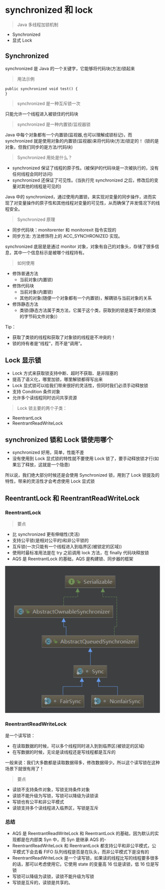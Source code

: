# synchronized 和 lock

> Java 多线程加锁机制

- Synchronized
- 显式 Lock

## Synchronized

synchronized 是 Java 的一个关键字，它能够将代码块(方法)锁起来

> 用法示例

    public synchronized void test() {
    }

> synchronized 是一种互斥锁一次

只能允许一个线程进入被锁住的代码块

> synchronized 是一种内置锁/监视器锁

Java 中每个对象都有一个内置锁(监视器,也可以理解成锁标记)，而 synchronized 就是使用对象的内置锁(监视器)来将代码块(方法)锁定的！ (锁的是对象，但我们同步的是方法/代码块)

> Synchronized 用处是什么？

- synchronized 保证了线程的原子性。(被保护的代码块是一次被执行的，没有任何线程会同时访问)
- synchronized 还保证了可⻅性。(当执行完 synchronized 之后，修改后的变量对其他的线程是可⻅的)

Java 中的 synchronized，通过使用内置锁，来实现对变量的同步操作，进而实现了对变量操作的原子性和其他线程对变量的可⻅性，从而确保了并发情况下的线程安全。

> Synchronized 原理

- 同步代码块：monitorenter 和 monitorexit 指令实现的
- 同步方法: 方法修饰符上的 ACC_SYNCHRONIZED 实现。

synchronized 底层是是通过 monitor 对象，对象有自己的对象头，存储了很多信息，其中一个信息标示是被哪个线程持有。

> 如何使用

- 修饰普通方法
  - 当前对象(内置锁)
- 修饰代码块
  - 当前对象(内置锁)
  - 其他的对象(随便一个对象都有一个内置锁)，解耦锁与当前对象的关系
- 修饰静态方法
  - 类锁(静态方法属于类方法，它属于这个类，获取到的锁是属于类的锁(类的字节码文件对象)）

Tip：

- 获取了类锁的线程和获取了对象锁的线程是不冲突的！
- 锁的持有者是“线程”，而不是“调用”。

## Lock 显示锁

- Lock 方式来获取锁支持中断、超时不获取、是非阻塞的
- 提高了语义化，哪里加锁，哪里解锁都得写出来
- Lock 显式锁可以给我们带来很好的灵活性，但同时我们必须手动释放锁
- 支持 Condition 条件对象
- 允许多个读线程同时访问共享资源

> Lock 锁主要的两个子类：

- ReentrantLock
- ReentrantReadWriteLock

## synchronized 锁和 Lock 锁使用哪个

- synchronized 好用，简单，性能不差
- 没有使用到 Lock 显式锁的特性就不要使用 Lock 锁了，要手动释放锁才行(如果忘了释放，这就是一个隐患)

所以说，我们绝大部分时候还是会使用 Synchronized 锁，用到了 Lock 锁提及的特性，带来的灵活性才会考虑使用 Lock 显式锁

## ReentrantLock 和 ReentrantReadWriteLock

### ReentrantLock

> 要点

- 比 synchronized 更有伸缩性(灵活)
- 支持公平锁(是相对公平的)和非公平锁的
- 互斥锁(一次只能有一个线程进入到临界区(被锁定的区域))
- 使用时最标准用法是在 try 之前调用 lock 方法，在 finally 代码块释放锁
- AQS 是 ReentrantLock 的基础，AQS 是构建锁、同步器的框架

![""](./pic/AQS结构.png "aqs")

### ReentrantReadWriteLock

是一个读写锁：

- 在读取数据的时候，可以多个线程同时进入到到临界区(被锁定的区域)
- 在写数据的时候，无论是读线程还是写线程都是互斥的

一般来说：我们大多数都是读取数据得多，修改数据得少。所以这个读写锁在这种场景下就很有用了！

> 要点

- 读锁不支持条件对象，写锁支持条件对象
- 读锁不能升级为写锁，写锁可以降级为读锁读
- 写锁也有公平和非公平模式
- 读锁支持多个读线程进入临界区，写锁是互斥

### 总结

- AQS 是 ReentrantReadWriteLock 和 ReentrantLock 的基础，因为默认的实现都是在内部类 Syn 中，而 Syn 是继承 AQS 的-
- ReentrantReadWriteLock 和 ReentrantLock 都支持公平和非公平模式，公平模式下会去看 FIFO 队列线程是否是在队头，而非公平模式下是没有的
- ReentrantReadWriteLock 是一个读写锁，如果读的线程比写的线程要多很多的话，那可以考虑使用它。它使用 state 的变量高 16 位是读锁，低 16 位是写锁
- 写锁可以降级为读锁，读锁不能升级为写锁
- 写锁是互斥的，读锁是共享的。
